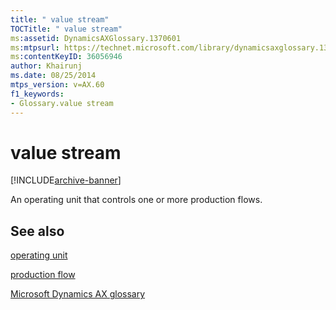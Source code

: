 ```yaml
---
title: " value stream"
TOCTitle: " value stream"
ms:assetid: DynamicsAXGlossary.1370601
ms:mtpsurl: https://technet.microsoft.com/library/dynamicsaxglossary.1370601(v=AX.60)
ms:contentKeyID: 36056946
author: Khairunj
ms.date: 08/25/2014
mtps_version: v=AX.60
f1_keywords:
- Glossary.value stream
---
```


# value stream


[!INCLUDE[archive-banner](includes/archive-banner.md)]

An operating unit that controls one or more production flows.

## See also

[operating unit](operating-unit.md)

[production flow](production-flow.md)

[Microsoft Dynamics AX glossary](glossary/microsoft-dynamics-ax-glossary.md)

  



